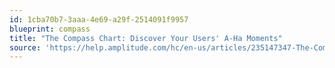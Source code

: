 ```yaml
---
id: 1cba70b7-3aaa-4e69-a29f-2514091f9957
blueprint: compass
title: "The Compass Chart: Discover Your Users' A-Ha Moments"
source: 'https://help.amplitude.com/hc/en-us/articles/235147347-The-Compass-chart-discover-your-users-a-ha-moments'
---
```

